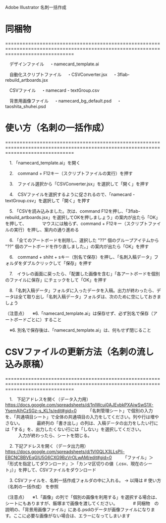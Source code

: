 Adobe Illustrator 名刺一括作成

# 同梱物
====================================================================================================================================

　デザインファイル
　・namecard_template.ai

　自動化スクリプトファイル
　・CSVConverter.jsx
　・3flab-rebuild_artboards.jsx

　CSVファイル
　・namecard - textGroup.csv

　背景用画像ファイル
　・namecard_bg_default.psd
　・taoshita_shuhei.psd



# 使い方（名刺の一括作成）
====================================================================================================================================

　1. 「namecard_template.ai」を開く

　2.　command + F12キー（スクリプトファイルの実行）を押す

　3.　ファイル選択から「CSVConverter.jsx」を選択して「開く」を押す

　4.　CSVファイルを選択するように促されるので、「namecard - textGroup.csv」を選択して「開く」を押す

　5. 「CSVを読み込みました。次は、command F12を押し、「3flab-rebuild_artboards.jsx」を選択してOKを押しましょう」の案内が出たら「OK」を押して、
　　　 マウスには触らず、command + F12キー（スクリプトファイルの実行）を押し、案内の通り進める

　6. 「全てのアートボードを削除し、選択した "??" 個のグループアイテムから "??" 個のアートボードを作り直しました。」の案内が出たら「OK」を押す

　6.　command + shiht + sキー（別名で保存）を押し、「名刺入稿データ」フォルダをダブルクリックして「保存」を押す

　7.　イラレの画面に戻ったら、「配置した画像を含む」「各アートボードを個別のファイルに保存」にチェックをして「OK」を押す

　8.「名刺入稿データ」フォルダに入ったデータを入稿。出力が終わったら、データは全て取り出し「名刺入稿データ」フォルダは、次のために空にしておきましょう

（注意点）
　※6.「namecard_template.ai」は保存せず、必ず別名で保存（アートボードごとに）すること

　※6. 別名で保存後は、「namecard_template.ai」は、何もせず閉じること



# CSVファイルの更新方法（名刺の流し込み原稿）
====================================================================================================================================

　1.　下記アドレスを開く（データ入力用）
　　　https://docs.google.com/spreadsheets/d/1nlWcuj0AJEvbkPXAiwSwS1X-YsemAlhCzSGz-s_KL1s/edit#gid=0
　　 「名刺管理シート」で個別の入力を、「共通項目シート」で全体の共通項目の入力をしてください。列や行は増やさない。
　　　最終列の「書き出し」の列は、入稿データの出力をしたい行には「する」を、出力したくない行には「しない」を選択してください。
　　　入力が終わったら、シートを閉じる。

　2. 下記アドレスを開く（データ出力用）
　　　https://docs.google.com/spreadsheets/d/1VI0QLX3LLsPIi-EBCNCBBVEqGlU5G6CXG9BzVrOLwAM/edit#gid=0
　　 「ファイル」＞「形式を指定してダウンロード」＞「カンマ区切りの値（.csv、現在のシート」）」を押して、CSVファイルをダウンロード

　3. CSVファイルを、名刺一括作成フォルダの中に入れる。 → 以降は # 使い方（名刺の一括作成） を参照

（注意点）
　※1.「画像」の列で「個別の画像を利用する」を選択する場合は、シートにもありますが、飯塚まで画像を渡してください。
　　　 # 同梱物　の説明の、「背景用画像ファイル」にある.psdのデータが画像ファイルになります。ここに必要な画像がない場合は、エラーになってしまいます

